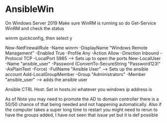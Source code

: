 # AnsibleWin
On Windows Server 2019
Make sure WinRM is running so do 
Get-Service WinRM and check the status

winrm quickconfig, then select y 

New-NetFirewallRule -Name winrm -DisplayName "Windows Remote Management" -Enabled True -Profile Any -Action Allow -Direction Inbound -Protocol TCP -LocalPort 5985 --> Sets up to open the ports
New-LocalUser -Name "ansible_user" -Password (ConvertTo-SecureString "Password123!" -AsPlainText -Force) -FullName "Ansible User" --> Sets up the ansible account
Add-LocalGroupMember -Group "Administrators" -Member "ansible_user" --> adds the ansible user

Ansible CTRL Host:
Set in hosts.ini whatever you windows ip address is

As of Note you may need to promote the AD to domain controller there is a 50/50 chance of that being needed and not happening automatically. Also if the computer takes a super long time to restart you might need to rerun to have the groups added, I have not seen that issue yet but it is def possible



